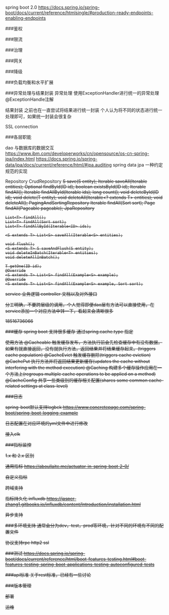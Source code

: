 
spring boot 2.0
https://docs.spring.io/spring-boot/docs/current/reference/htmlsingle/#production-ready-endpoints-enabling-endpoints


###鉴权

###限流

###治理

###网关

###降级

###负载均衡和水平扩展


###异常处理与结果封装
异常处理
使用ExceptionHandler进行统一的异常处理
@ExceptionHandle注解


结果封装
之前也在一直尝试将结果进行统一封装
个人认为将不同的状态进行统一处理即可，如果统一封装会很复杂

SSL connection

###各层职能

dao 与数据库的数据交互
https://www.ibm.com/developerworks/cn/opensource/os-cn-spring-jpa/index.html
https://docs.spring.io/spring-data/jpa/docs/current/reference/html/#jpa.auditing
spring data jpa 
一种约定规范的实现

Repository
CrudRepository
	<S extends T> S save(S entity);
	<S extends T> Iterable<S> saveAll(Iterable<S> entities);
	Optional<T> findById(ID id);
	boolean existsById(ID id);
	Iterable<T> findAll();
	Iterable<T> findAllById(Iterable<ID> ids);
	long count();
	void deleteById(ID id);
	void delete(T entity);
	void deleteAll(Iterable<? extends T> entities);
	void deleteAll();
PagingAndSortingRepository
     Iterable<T> findAll(Sort sort);
	Page<T> findAll(Pageable pageable);
JpaRepository
    
	List<T> findAll();
	List<T> findAll(Sort sort);
	List<T> findAllById(Iterable<ID> ids);

	<S extends T> List<S> saveAll(Iterable<S> entities);

	void flush();
	<S extends T> S saveAndFlush(S entity);
	void deleteInBatch(Iterable<T> entities);
	void deleteAllInBatch();

	T getOne(ID id);
	@Override
	<S extends T> List<S> findAll(Example<S> example);
	@Override
	<S extends T> List<S> findAll(Example<S> example, Sort sort);


service 业务逻辑
controller 文档以及对外接口

分工明确，不要跨层级的调用，个人觉得即便dao层有方法可以直接使用，在service添加一个对应方法中转一下，看起来会清晰很多


18516736066

###缓存
spring boot 支持很多缓存
通过spring.cache.type 指定



使用方法
@Cacheable	触发缓存发布，方法执行前会先检查缓存中有没有数据，如果有就直接返回，没有就执行方法，返回结果并将结果缓存起来。(triggers cache population)
@CacheEvict	触发缓存删除(triggers cache eviction)
@CachePut	执行方法并将返回结果更新缓存(updates the cache without interfering with the method execution)
@Caching	构建多个缓存操作应用在一个方法上(regroups multiple cache operations to be applied on a method)
@CacheConfig	共享一些类级别的缓存相关配置(shares some common cache-related settings at class-level)






###日志

spring-boot默认支持logbck
https://www.concretepage.com/spring-boot/spring-boot-logging-example

日志配置在对应环境的yml文件中进行修改



接入elk






###指标监控

1.x 和 2.x 区别

通用指标
https://aboullaite.me/actuator-in-spring-boot-2-0/

自定义指标

跨域支持

指标持久化
influxdb
https://jasper-zhang1.gitbooks.io/influxdb/content/Introduction/installation.html

异步支持




###多环境支持
通常会分为dev，test，prod等环境，针对不同的环境有不同的配置文件


协议支持rpc http2 ssl


###测试
https://docs.spring.io/spring-boot/docs/current/reference/html/boot-features-testing.html#boot-features-testing-spring-boot-applications-testing-autoconfigured-tests

###api标准
关于rest标准，已经有一些讨论



###版本管理


部署


运维


